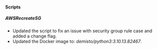 #### Scripts

##### AWSRecreateSG
- Updated the script to fix an issue with security group rule case and added a change flag.
- Updated the Docker image to: *demisto/python3:3.10.13.82467*.
